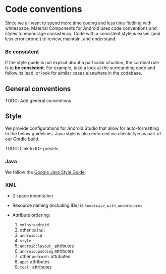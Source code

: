 # Code conventions

Since we all want to spend more time coding and less time fiddling with
whitespace, Material Components for Android uses code conventions and styles to
encourage consistency. Code with a consistent style is easier (and less
error-prone!) to review, maintain, and understand.

### Be consistent

If the style guide is not explicit about a particular situation, the cardinal
rule is to **be consistent**. For example, take a look at the surrounding code
and follow its lead, or look for similar cases elsewhere in the codebase.

## General conventions

TODO: Add general conventions

## Style

We provide configurations for Android Studio that allow for auto-formatting to
the below guidelines. Java style is also enforced via checkstyle as part of our
Gradle build.

TODO: Link to IDE presets

### Java

We follow the
[Google Java Style Guide](https://google.github.io/styleguide/javaguide.html).

### XML

- 2 space indentation
- Resource naming (including IDs) is `lowercase_with_underscores`
- Attribute ordering:

  1) `xmlns:android`
  2) other `xmlns:`
  3) `android:id`
  4) `style`
  5) `android:layout_` attributes
  6) `android:padding` attributes
  7) other `android:` attributes
  8) `app:` attributes
  9) `tool:` attributes

